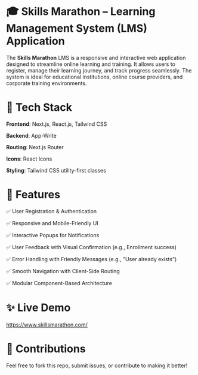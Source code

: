# 🎓 Skills Marathon – Learning Management System (LMS) Application
The **Skills Marathon**  LMS is a responsive and interactive web application designed to streamline online learning and training. It allows users to register, manage their learning journey, and track progress seamlessly. The system is ideal for educational institutions, online course providers, and corporate training environments.
# 🔧 Tech Stack

**Frontend**: Next.js, React.js, Tailwind CSS

**Backend**: App-Write

**Routing**: Next.js Router

**Icons**: React Icons

**Styling**: Tailwind CSS utility-first classes

# 🚀 Features
✅ User Registration & Authentication

✅ Responsive and Mobile-Friendly UI

✅ Interactive Popups for Notifications

✅ User Feedback with Visual Confirmation (e.g., Enrollment success)

✅ Error Handling with Friendly Messages (e.g., "User already exists")

✅ Smooth Navigation with Client-Side Routing

✅ Modular Component-Based Architecture

# ✨ Live Demo
https://www.skillsmarathon.com/

# 🙌 Contributions
Feel free to fork this repo, submit issues, or contribute to making it better!
